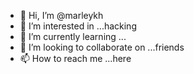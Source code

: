 - 👋 Hi, I’m @marleykh
- 👀 I’m interested in ...hacking
- 🌱 I’m currently learning ...
- 💞️ I’m looking to collaborate on ...friends
- 📫 How to reach me ...here

<!---
marleykh/marleykh is a ✨ special ✨ repository because its `README.md` (this file) appears on your GitHub profile.
You can click the Preview link to take a look at your changes.
--->
